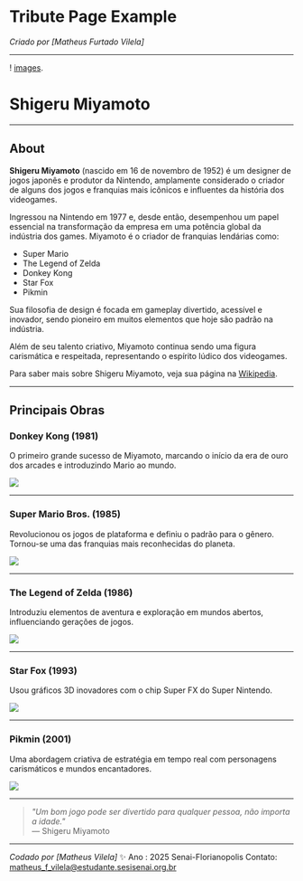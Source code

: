 # Tribute Page Example

_Criado por [Matheus Furtado Vilela]_

---

! [images](/MV5BZDBhMGI3OTQtYWI0ZC00NDA4LTg3YTItMDI5ZDI1ODNhNGQ1XkEyXkFqcGc@._V1_FMjpg_UX1000_.jpg).

# Shigeru Miyamoto

---

## About

**Shigeru Miyamoto** (nascido em 16 de novembro de 1952) é um designer de jogos japonês e produtor da Nintendo, amplamente considerado o criador de alguns dos jogos e franquias mais icônicos e influentes da história dos videogames.

Ingressou na Nintendo em 1977 e, desde então, desempenhou um papel essencial na transformação da empresa em uma potência global da indústria dos games. Miyamoto é o criador de franquias lendárias como:

- Super Mario
- The Legend of Zelda
- Donkey Kong
- Star Fox
- Pikmin

Sua filosofia de design é focada em gameplay divertido, acessível e inovador, sendo pioneiro em muitos elementos que hoje são padrão na indústria.

Além de seu talento criativo, Miyamoto continua sendo uma figura carismática e respeitada, representando o espírito lúdico dos videogames.

Para saber mais sobre Shigeru Miyamoto, veja sua página na [Wikipedia](https://pt.wikipedia.org/wiki/Shigeru_Miyamoto).

---

## Principais Obras

### Donkey Kong (1981)

O primeiro grande sucesso de Miyamoto, marcando o início da era de ouro dos arcades e introduzindo Mario ao mundo.

![](img/maxresdefault.jpg)

---


### Super Mario Bros. (1985)

Revolucionou os jogos de plataforma e definiu o padrão para o gênero. Tornou-se uma das franquias mais reconhecidas do planeta.

![](img/Super_Mario_Bros._box.png)

---

### The Legend of Zelda (1986)

Introduziu elementos de aventura e exploração em mundos abertos, influenciando gerações de jogos.

![](img/capa_analisetocarina.jpg)

---


### Star Fox (1993)

Usou gráficos 3D inovadores com o chip Super FX do Super Nintendo.

![](img/Star_Fox_SNES.jpg)

---


### Pikmin (2001)

Uma abordagem criativa de estratégia em tempo real com personagens carismáticos e mundos encantadores.

![](img/images.jpg)

---

> _"Um bom jogo pode ser divertido para qualquer pessoa, não importa a idade."_  
> — Shigeru Miyamoto

---

_Codado por [Matheus Vilela]_ ✨
  Ano : 2025
  Senai-Florianopolis
  Contato: matheus_f_vilela@estudante.sesisenai.org.br

